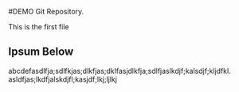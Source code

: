 #DEMO Git Repository.

This is the first file

## Ipsum Below

abcdefasdlfja;sdlfkjas;dlkfjas;dklfasjdlkfja;sdlfjaslkdjf;kalsdjf;kljdfkl.
asldfjas;lkdfjalskdjfl;kasjdf;lkj;ljlkj

